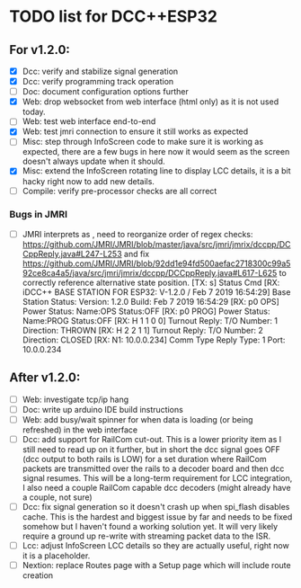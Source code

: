 # TODO list for DCC++ESP32

## For v1.2.0:

- [x] Dcc: verify and stabilize signal generation
- [x] Dcc: verify programming track operation
- [ ] Doc: document configuration options further
- [x] Web: drop websocket from web interface (html only) as it is not used today.
- [ ] Web: test web interface end-to-end
- [x] Web: test jmri connection to ensure it still works as expected
- [ ] Misc: step through InfoScreen code to make sure it is working as expected, there are a few bugs in here now it would seem as the screen doesn't always
update when it should.
- [x] Misc: extend the InfoScreen rotating line to display LCC details, it is a bit hacky right now to add new details.
- [ ] Compile: verify pre-processor checks are all correct

### Bugs in JMRI
- [ ] JMRI interprets <H ID ADDR IDX STATE> as <H ID STATE>, need to reorganize order of regex checks:
https://github.com/JMRI/JMRI/blob/master/java/src/jmri/jmrix/dccpp/DCCppReply.java#L247-L253
and fix https://github.com/JMRI/JMRI/blob/92dd1e94fd500aefac2718300c99a592ce8ca4a5/java/src/jmri/jmrix/dccpp/DCCppReply.java#L617-L625 to correctly reference alternative state position.
[TX: s]   Status Cmd 
[RX: iDCC++ BASE STATION FOR ESP32: V-1.2.0 / Feb  7 2019 16:54:29]   Base Station Status: 
	Version: 1.2.0
	Build: Feb  7 2019 16:54:29
[RX: p0 OPS]   Power Status: 
	Name:OPS	Status:OFF
[RX: p0 PROG]   Power Status: 
	Name:PROG	Status:OFF
[RX: H 1 1 0 0]   Turnout Reply: 
	T/O Number: 1
	Direction: THROWN
[RX: H 2 2 1 1]   Turnout Reply: 
	T/O Number: 2
	Direction: CLOSED
[RX: N1: 10.0.0.234]   Comm Type Reply Type: 1 Port: 10.0.0.234

## After v1.2.0:

- [ ] Web: investigate tcp/ip hang
- [ ] Doc: write up arduino IDE build instructions
- [ ] Web: add busy/wait spinner for when data is loading (or being refreshed) in the web interface
- [ ] Dcc: add support for RailCom cut-out. This is a lower priority item as I still need to read up on it further, but in short the dcc signal goes OFF
(dcc output to both rails is LOW) for a set duration where RailCom packets are transmitted over the rails to a decoder board and then dcc signal
resumes. This will be a long-term requirement for LCC integration, I also need a couple RailCom capable dcc decoders (might already have a couple,
not sure)
- [ ] Dcc: fix signal generation so it doesn't crash up when spi_flash disables cache. This is the hardest and biggest issue by far and needs to be
fixed somehow but I haven't found a working solution yet. It will very likely require a ground up re-write with streaming packet data to the ISR.
- [ ] Lcc: adjust InfoScreen LCC details so they are actually useful, right now it is a placeholder.
- [ ] Nextion: replace Routes page with a Setup page which will include route creation
